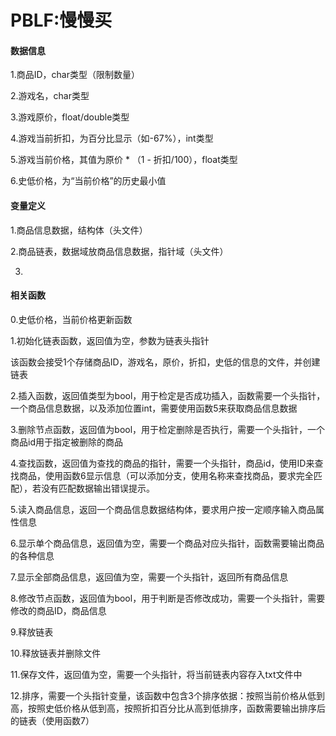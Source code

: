 # PBLF:慢慢买

#### 数据信息

1.商品ID，char类型（限制数量）

2.游戏名，char类型

3.游戏原价，float/double类型

4.游戏当前折扣，为百分比显示（如-67%），int类型

5.游戏当前价格，其值为原价 * （1 - 折扣/100），float类型

6.史低价格，为“当前价格”的历史最小值

#### 变量定义

1.商品信息数据，结构体（头文件）

2.商品链表，数据域放商品信息数据，指针域（头文件）

3.

#### 相关函数

0.史低价格，当前价格更新函数

1.初始化链表函数，返回值为空，参数为链表头指针

该函数会接受1个存储商品ID，游戏名，原价，折扣，史低的信息的文件，并创建链表

2.插入函数，返回值类型为bool，用于检定是否成功插入，函数需要一个头指针，一个商品信息数据，以及添加位置int，需要使用函数5来获取商品信息数据

3.删除节点函数，返回值为bool，用于检定删除是否执行，需要一个头指针，一个商品id用于指定被删除的商品

4.查找函数，返回值为查找的商品的指针，需要一个头指针，商品id，使用ID来查找商品，使用函数6显示信息（可以添加分支，使用名称来查找商品，要求完全匹配），若没有匹配数据输出错误提示。

5.读入商品信息，返回一个商品信息数据结构体，要求用户按一定顺序输入商品属性信息

6.显示单个商品信息，返回值为空，需要一个商品对应头指针，函数需要输出商品的各种信息

7.显示全部商品信息，返回值为空，需要一个头指针，返回所有商品信息

8.修改节点函数，返回值为bool，用于判断是否修改成功，需要一个头指针，需要修改的商品ID，商品信息

9.释放链表

10.释放链表并删除文件

11.保存文件，返回值为空，需要一个头指针，将当前链表内容存入txt文件中

12.排序，需要一个头指针变量，该函数中包含3个排序依据：按照当前价格从低到高，按照史低价格从低到高，按照折扣百分比从高到低排序，函数需要输出排序后的链表（使用函数7）

